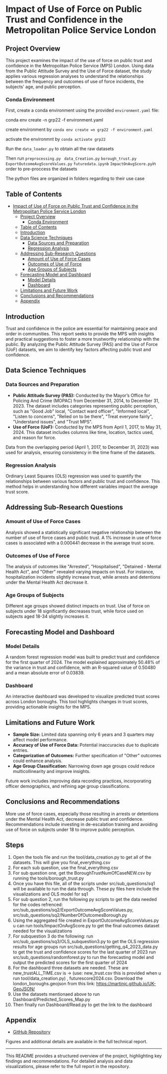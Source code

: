 # Impact of Use of Force on Public Trust and Confidence in the Metropolitan Police Service London

## Project Overview

This project examines the impact of the use of force on public trust and confidence in the Metropolitan Police Service (MPS) London. Using data from the Public Attitude Survey and the Use of Force dataset, the study applies various regression analyses to understand the relationships between the frequency and outcomes of use of force incidents, the subjects' age, and public perception.

### Conda Environment

First, create a conda environment using the provided `environment.yaml` file:

conda env create -n grp22 -f environment.yaml

create environment by ```conda env create =n grp22 -f environment.yaml```

activate the environmnt by `conda activate grp22`

Run the `data_loader.py` to obtain all the raw datasets

Then run  `preprocessing.py ` `data_Creation.py` `borough_trust.py` `ExportOutcomeAvgScoreValues.py` `futuredata.ipynb` `ImpactOnAvgScore.py`in order to pre-proccess the datasets

The python files are organized in folders regarding to their use case




## Table of Contents

- [Impact of Use of Force on Public Trust and Confidence in the Metropolitan Police Service London](#impact-of-use-of-force-on-public-trust-and-confidence-in-the-metropolitan-police-service-london)
  - [Project Overview](#project-overview)
    - [Conda Environment](#conda-environment)
  - [Table of Contents](#table-of-contents)
  - [Introduction](#introduction)
  - [Data Science Techniques](#data-science-techniques)
    - [Data Sources and Preparation](#data-sources-and-preparation)
    - [Regression Analysis](#regression-analysis)
  - [Addressing Sub-Research Questions](#addressing-sub-research-questions)
    - [Amount of Use of Force Cases](#amount-of-use-of-force-cases)
    - [Outcomes of Use of Force](#outcomes-of-use-of-force)
    - [Age Groups of Subjects](#age-groups-of-subjects)
  - [Forecasting Model and Dashboard](#forecasting-model-and-dashboard)
    - [Model Details](#model-details)
    - [Dashboard](#dashboard)
  - [Limitations and Future Work](#limitations-and-future-work)
  - [Conclusions and Recommendations](#conclusions-and-recommendations)
  - [Appendix](#appendix)

## Introduction

Trust and confidence in the police are essential for maintaining peace and order in communities. This report seeks to provide the MPS with insights and practical suggestions to foster a more trustworthy relationship with the public. By analyzing the Public Attitude Survey (PAS) and the Use of Force (UoF) datasets, we aim to identify key factors affecting public trust and confidence.

## Data Science Techniques

### Data Sources and Preparation

- **Public Attitude Survey (PAS):** Conducted by the Mayor’s Office for Policing And Crime (MOPAC) from December 31, 2014, to December 31, 2023. The dataset includes categories representing public perception, such as "Good Job" local, "Contact ward officer", "Informed local", "Listen to concerns", "Relied on to be there", "Treat everyone fairly", "Understand issues", and "Trust MPS".
- **Use of Force (UoF):** Conducted by the MPS from April 1, 2017, to May 31, 2024. This dataset includes columns like time, location, tactics used, and reason for force.

Data from the overlapping period (April 1, 2017, to December 31, 2023) was used for analysis, ensuring consistency in the time frame of the datasets.

### Regression Analysis

Ordinary Least Squares (OLS) regression was used to quantify the relationships between various factors and public trust and confidence. This method helps in understanding how different variables impact the average trust score.

## Addressing Sub-Research Questions

### Amount of Use of Force Cases

Analysis showed a statistically significant negative relationship between the number of use of force cases and public trust. A 1% increase in use of force cases is associated with a 0.000441 decrease in the average trust score.

### Outcomes of Use of Force

The analysis of outcomes like "Arrested", "Hospitalised", "Detained - Mental Health Act", and "Other" revealed varying impacts on trust. For instance, hospitalization incidents slightly increase trust, while arrests and detentions under the Mental Health Act decrease it.

### Age Groups of Subjects

Different age groups showed distinct impacts on trust. Use of force on subjects under 18 significantly decreases trust, while force used on subjects aged 18-34 slightly increases it.

## Forecasting Model and Dashboard

### Model Details

A random forest regression model was built to predict trust and confidence for the first quarter of 2024. The model explained approximately 50.48% of the variance in trust and confidence, with an R-squared value of 0.50480 and a mean absolute error of 0.03839.

### Dashboard

An interactive dashboard was developed to visualize predicted trust scores across London boroughs. This tool highlights changes in trust scores, providing actionable insights for the MPS.

## Limitations and Future Work

- **Sample Size:** Limited data spanning only 6 years and 3 quarters may affect model performance.
- **Accuracy of Use of Force Data:** Potential inaccuracies due to duplicate entries.
- **Categorization of Outcomes:** Further specification of "Other" outcomes could enhance analysis.
- **Age Group Classification:** Narrowing down age groups could reduce multicollinearity and improve insights.

Future work includes improving data recording practices, incorporating officer demographics, and refining age group classifications.

## Conclusions and Recommendations

More use of force cases, especially those resulting in arrests or detentions under the Mental Health Act, decrease public trust and confidence. Recommendations include investing in de-escalation training and avoiding use of force on subjects under 18 to improve public perception.

## Steps
1. Open the tools file and run the tool/data_creation.py to get all of the datasets. This will give you final_everything.csv
2. For each sub question, use the final_everything.csv
3. For sub question one, get the BoroughTrustNumOfCaseNEW.csv by running the tools/borough_trust.py
4. Once you have this file, all of the scripts under src/sub_questions/sq1 will be available to run the data through. These py files here include the visualizations and OLS model for sq1
5. For sub question 2, run the following py scripts to get the data needed for the codes refrenced: src/sub_questions/sq2/ExportOutcomeAvgScoreValues.py, src/sub_questions/sq2/NumberOfOutcomesBorough.py
6. Using the aggregated file created in ExportOutcomeAvgScoreValues.py u can run tools/ImpactOnAvgScore.py to get the final outcomes dataset needed for the visualizations
7. For subquestion 3 do the following: run src/sub_questions/sq3/OLS_subquestion3.py to get the OLS regression results for age groups
run src/sub_questions/getting_q4_2023_data.py to get the trust and confidence scores for the last quarter of 2023
run src/sub_questions/randomforest.py to run the forecasting model and output the predicted scores for the first quarter of 2024
8. For the dashboard three datasets are needed. These are new_trustALL_TIME.csv is -> (use: new_trust.csv this is provided when u run tool/data_creation.py) , futurescore2024.csv. Download the london_boroughs.geojson from this link: https://martinjc.github.io/UK-GeoJSON/
9. Use the datasets mentionaed above to run Dashboard/Predicted_Scores_Map.py
10. Then finally run Dashboard/Read.py to get the link to the dashboard


## Appendix

- [GitHub Repository](https://github.com/beraltan/DC2-GRP22)

Figures and additional details are available in the full technical report.

---

This README provides a structured overview of the project, highlighting key findings and recommendations. For detailed analysis and data visualizations, please refer to the full report in the repository.






